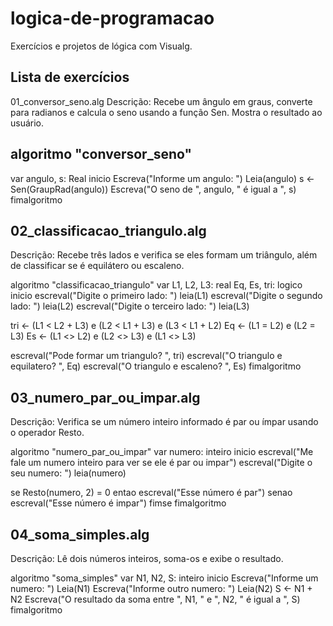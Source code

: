 # logica-de-programacao
Exercícios e projetos de lógica com Visualg.

## Lista de exercícios

01_conversor_seno.alg
Descrição: Recebe um ângulo em graus, converte para radianos e calcula o seno usando a função Sen. Mostra o resultado ao usuário.

## algoritmo "conversor_seno"
var
  angulo, s: Real
inicio
  Escreva("Informe um angulo: ")
  Leia(angulo)
  s <- Sen(GraupRad(angulo))
  Escreva("O seno de ", angulo, " é igual a ", s)
fimalgoritmo

## 02_classificacao_triangulo.alg
Descrição: Recebe três lados e verifica se eles formam um triângulo, além de classificar se é equilátero ou escaleno.

algoritmo "classificacao_triangulo"
var
  L1, L2, L3: real
  Eq, Es, tri: logico
inicio
  escreval("Digite o primeiro lado: ")
  leia(L1)
  escreval("Digite o segundo lado: ")
  leia(L2)
  escreval("Digite o terceiro lado: ")
  leia(L3)

  tri <- (L1 < L2 + L3) e (L2 < L1 + L3) e (L3 < L1 + L2)
  Eq <- (L1 = L2) e (L2 = L3)
  Es <- (L1 <> L2) e (L2 <> L3) e (L1 <> L3)

  escreval("Pode formar um triangulo? ", tri)
  escreval("O triangulo e equilatero? ", Eq)
  escreval("O triangulo e escaleno? ", Es)
fimalgoritmo

## 03_numero_par_ou_impar.alg
Descrição: Verifica se um número inteiro informado é par ou ímpar usando o operador Resto.

algoritmo "numero_par_ou_impar"
var
  numero: inteiro
inicio
  escreval("Me fale um numero inteiro para ver se ele é par ou impar")
  escreval("Digite o seu numero: ")
  leia(numero)

  se Resto(numero, 2) = 0 entao
    escreval("Esse número é par")
  senao
    escreval("Esse número é impar")
  fimse
fimalgoritmo

## 04_soma_simples.alg
Descrição: Lê dois números inteiros, soma-os e exibe o resultado.

algoritmo "soma_simples"
var
  N1, N2, S: inteiro
inicio
  Escreva("Informe um numero: ")
  Leia(N1)
  Escreva("Informe outro numero: ")
  Leia(N2)
  S <- N1 + N2
  Escreva("O resultado da soma entre ", N1, " e ", N2, " é igual a ", S)
fimalgoritmo

